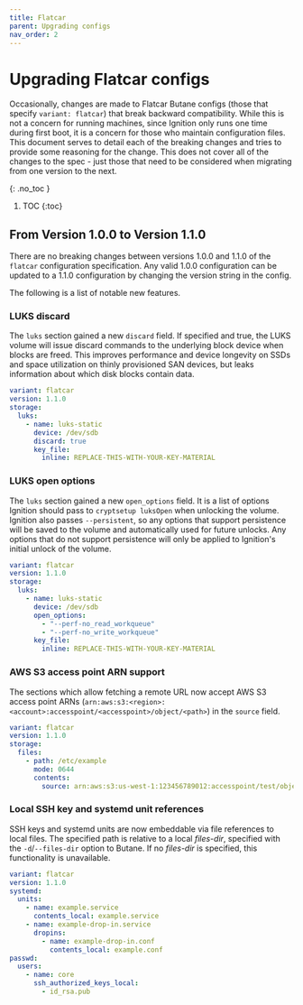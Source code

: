 ```yaml
---
title: Flatcar
parent: Upgrading configs
nav_order: 2
---
```


# Upgrading Flatcar configs

Occasionally, changes are made to Flatcar Butane configs (those that specify `variant: flatcar`) that break backward compatibility. While this is not a concern for running machines, since Ignition only runs one time during first boot, it is a concern for those who maintain configuration files. This document serves to detail each of the breaking changes and tries to provide some reasoning for the change. This does not cover all of the changes to the spec - just those that need to be considered when migrating from one version to the next.

{: .no_toc }

1. TOC
{:toc}

## From Version 1.0.0 to Version 1.1.0

There are no breaking changes between versions 1.0.0 and 1.1.0 of the `flatcar` configuration specification. Any valid 1.0.0 configuration can be updated to a 1.1.0 configuration by changing the version string in the config.

The following is a list of notable new features.

### LUKS discard

The `luks` section gained a new `discard` field. If specified and true, the LUKS volume will issue discard commands to the underlying block device when blocks are freed. This improves performance and device longevity on SSDs and space utilization on thinly provisioned SAN devices, but leaks information about which disk blocks contain data.

<!-- butane-config -->
```yaml
variant: flatcar
version: 1.1.0
storage:
  luks:
    - name: luks-static
      device: /dev/sdb
      discard: true
      key_file:
        inline: REPLACE-THIS-WITH-YOUR-KEY-MATERIAL
```

### LUKS open options

The `luks` section gained a new `open_options` field. It is a list of options Ignition should pass to `cryptsetup luksOpen` when unlocking the volume. Ignition also passes `--persistent`, so any options that support persistence will be saved to the volume and automatically used for future unlocks. Any options that do not support persistence will only be applied to Ignition's initial unlock of the volume.

<!-- butane-config -->
```yaml
variant: flatcar
version: 1.1.0
storage:
  luks:
    - name: luks-static
      device: /dev/sdb
      open_options:
        - "--perf-no_read_workqueue"
        - "--perf-no_write_workqueue"
      key_file:
        inline: REPLACE-THIS-WITH-YOUR-KEY-MATERIAL
```

### AWS S3 access point ARN support

The sections which allow fetching a remote URL now accept AWS S3 access point ARNs (`arn:aws:s3:<region>:<account>:accesspoint/<accesspoint>/object/<path>`) in the `source` field.

<!-- butane-config -->
```yaml
variant: flatcar
version: 1.1.0
storage:
  files:
    - path: /etc/example
      mode: 0644
      contents:
        source: arn:aws:s3:us-west-1:123456789012:accesspoint/test/object/some/path
```

### Local SSH key and systemd unit references

SSH keys and systemd units are now embeddable via file references to local files. The specified path is relative to a local _files-dir_, specified with the `-d`/`--files-dir` option to Butane. If no _files-dir_ is specified, this functionality is unavailable.

<!-- butane-config -->
```yaml
variant: flatcar
version: 1.1.0
systemd:
  units:
    - name: example.service
      contents_local: example.service
    - name: example-drop-in.service
      dropins:
        - name: example-drop-in.conf
          contents_local: example.conf
passwd:
  users:
    - name: core
      ssh_authorized_keys_local:
        - id_rsa.pub
```
